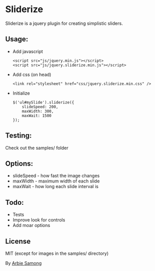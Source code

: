 Sliderize
=========

Sliderize is a jquery plugin for creating simplistic sliders.

Usage:
-------
  - Add javascript
        
        <script src="js/jquery.min.js"></script>
        <script src="js/jquery.sliderize.min.js"></script>

  - Add css (on head)

        <link rel="stylesheet" href="css/jquery.sliderize.min.css" />

  - Initialize

        $('ul#mySlide').sliderize({
            slideSpeed: 200,
            maxWidth: 300,
            maxWait: 1500
        });

Testing:
---------
Check out the samples/ folder

Options:
-------
  - slideSpeed - how fast the image changes
  - maxWidth - maximum width of each slide
  - maxWait - how long each slide interval is

Todo:
-------
  - Tests
  - Improve look for controls
  - Add moar options

License
----

MIT (except for images in the samples/ directory)

By [Arbie Samong](http://arbie.org/)
